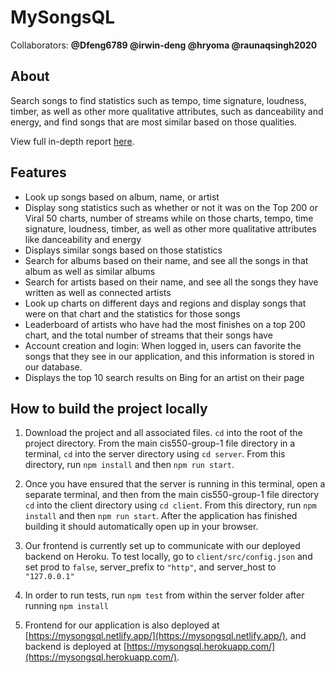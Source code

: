 # MySongsQL

Collaborators: **@Dfeng6789 @irwin-deng @hryoma @raunaqsingh2020**

## About

Search songs to find statistics such as tempo, time signature, loudness, timber, as well as other more qualitative attributes, such as danceability and energy, and find songs that are most similar based on those qualities.

View full in-depth report [here](https://docs.google.com/document/d/1WRNbQJILopbCpQuzJzCm4LlumZoS1xThVqdzADT8HWI/edit).

## Features

- Look up songs based on album, name, or artist
- Display song statistics such as whether or not it was on the Top 200 or Viral 50 charts, number of streams while on those charts, tempo, time signature, loudness, timber, as well as other more qualitative attributes like danceability and energy
- Displays similar songs based on those statistics
- Search for albums based on their name, and see all the songs in that album as well as similar albums
- Search for artists based on their name, and see all the songs they have written as well as connected artists
- Look up charts on different days and regions and display songs that were on that chart and the statistics for those songs
- Leaderboard of artists who have had the most finishes on a top 200 chart, and the total number of streams that their songs have
- Account creation and login: When logged in, users can favorite the songs that they see in our application, and this information is stored in our database. 
- Displays the top 10 search results on Bing for an artist on their page

## How to build the project locally

1. Download the project and all associated files. `cd` into the root of the project directory. From the main cis550-group-1 file directory in a terminal, `cd` into the server directory using `cd server`. From this directory, run `npm install` and then `npm run start`.

2. Once you have ensured that the server is running in this terminal, open a separate terminal, and then from the main cis550-group-1 file directory `cd` into the client directory using `cd client`. From this directory, run `npm install` and then `npm run start`. After the application has finished building it should automatically open up in your browser.

3. Our frontend is currently set up to communicate with our deployed backend on Heroku. To test locally, go to `client/src/config.json` and set prod to `false`, server_prefix to `"http"`, and server_host to `"127.0.0.1"`

4. In order to run tests, run `npm test` from within the server folder after running `npm install`

5. Frontend for our application is also deployed at [https://mysongsql.netlify.app/](https://mysongsql.netlify.app/), and backend is deployed at [https://mysongsql.herokuapp.com/](https://mysongsql.herokuapp.com/).
